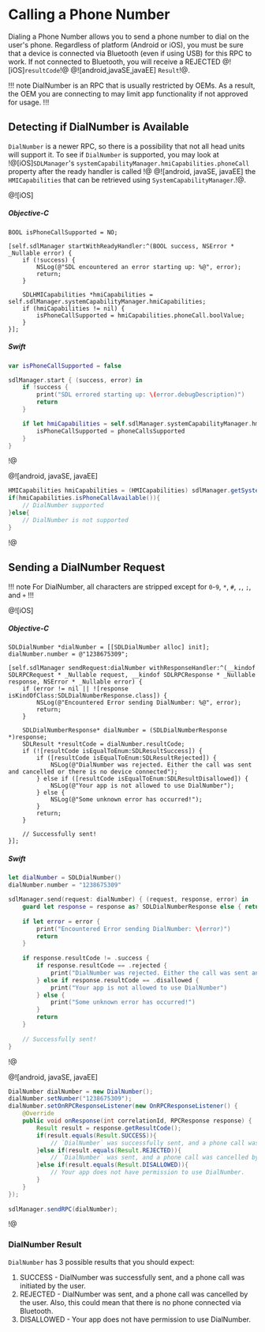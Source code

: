 # Calling a Phone Number
Dialing a Phone Number allows you to send a phone number to dial on the user's phone. Regardless of platform (Android or iOS), you must be sure that a device is connected via Bluetooth (even if using USB) for this RPC to work. If not connected to Bluetooth, you will receive a REJECTED @![iOS]`resultCode`!@ @![android,javaSE,javaEE] `Result`!@.

!!! note
DialNumber is an RPC that is usually restricted by OEMs. As a result, the OEM you are connecting to may limit app functionality if not approved for usage.
!!!

## Detecting if DialNumber is Available

`DialNumber` is a newer RPC, so there is a possibility that not all head units will support it. To see if `DialNumber` is supported, you may look at !@[iOS]`SDLManager`'s `systemCapabilityManager.hmiCapabilities.phoneCall` property after the ready handler is called !@ @![android, javaSE, javaEE] the `HMICapabilities` that can be retrieved using `SystemCapabilityManager`.!@.

@![iOS]
##### Objective-C
```objc
BOOL isPhoneCallSupported = NO;

[self.sdlManager startWithReadyHandler:^(BOOL success, NSError * _Nullable error) {
    if (!success) {
        NSLog(@"SDL encountered an error starting up: %@", error);
        return;
    }

    SDLHMICapabilities *hmiCapabilities = self.sdlManager.systemCapabilityManager.hmiCapabilities;
    if (hmiCapabilities != nil) {
        isPhoneCallSupported = hmiCapabilities.phoneCall.boolValue;
    }
}];
```

##### Swift
```swift
var isPhoneCallSupported = false

sdlManager.start { (success, error) in
    if !success {
        print("SDL errored starting up: \(error.debugDescription)")
        return
    }

    if let hmiCapabilities = self.sdlManager.systemCapabilityManager.hmiCapabilities, let phoneCallsSupported = hmiCapabilities.phoneCall?.boolValue {
        isPhoneCallSupported = phoneCallsSupported
    }
}
```
!@

@![android, javaSE, javaEE]
```java
HMICapabilities hmiCapabilities = (HMICapabilities) sdlManager.getSystemCapabilityManager().getCapability(SystemCapabilityType.HMI);
if(hmiCapabilities.isPhoneCallAvailable()){
    // DialNumber supported
}else{
    // DialNumber is not supported
}
```
!@

## Sending a DialNumber Request
!!! note
For DialNumber, all characters are stripped except for `0`-`9`, `*`, `#`, `,`, `;`, and `+`
!!!

@![iOS]
##### Objective-C
```objc
SDLDialNumber *dialNumber = [[SDLDialNumber alloc] init];
dialNumber.number = @"1238675309";

[self.sdlManager sendRequest:dialNumber withResponseHandler:^(__kindof SDLRPCRequest * _Nullable request, __kindof SDLRPCResponse * _Nullable response, NSError * _Nullable error) {
    if (error != nil || ![response isKindOfClass:SDLDialNumberResponse.class]) {
        NSLog(@"Encountered Error sending DialNumber: %@", error);
        return;
    }

    SDLDialNumberResponse* dialNumber = (SDLDialNumberResponse *)response;
    SDLResult *resultCode = dialNumber.resultCode;
    if (![resultCode isEqualToEnum:SDLResultSuccess]) {
		if ([resultCode isEqualToEnum:SDLResultRejected]) {
	        NSLog(@"DialNumber was rejected. Either the call was sent and cancelled or there is no device connected");
	    } else if ([resultCode isEqualToEnum:SDLResultDisallowed]) {
	        NSLog(@"Your app is not allowed to use DialNumber");
	    } else { 	
	    	NSLog(@"Some unknown error has occurred!");
	    }
	    return;
    }

	// Successfully sent!
}];
```

##### Swift
```swift
let dialNumber = SDLDialNumber()
dialNumber.number = "1238675309"

sdlManager.send(request: dialNumber) { (request, response, error) in
    guard let response = response as? SDLDialNumberResponse else { return }
    
    if let error = error {
        print("Encountered Error sending DialNumber: \(error)")
        return
    }
    
    if response.resultCode != .success {
        if response.resultCode == .rejected {
            print("DialNumber was rejected. Either the call was sent and cancelled or there is no device connected")
        } else if response.resultCode == .disallowed {
            print("Your app is not allowed to use DialNumber")
        } else {
            print("Some unknown error has occurred!")
        }
        return
    }
    
    // Successfully sent!
}
```
!@

@![android, javaSE, javaEE]
```java
DialNumber dialNumber = new DialNumber();
dialNumber.setNumber("1238675309");
dialNumber.setOnRPCResponseListener(new OnRPCResponseListener() {
    @Override
    public void onResponse(int correlationId, RPCResponse response) {
        Result result = response.getResultCode();
        if(result.equals(Result.SUCCESS)){
            // `DialNumber` was successfully sent, and a phone call was initiated by the user.
        }else if(result.equals(Result.REJECTED)){
            // `DialNumber` was sent, and a phone call was cancelled by the user. Also, this could mean that there is no phone connected via Bluetooth.
        }else if(result.equals(Result.DISALLOWED)){
            // Your app does not have permission to use DialNumber.
        }
    }
});
    
sdlManager.sendRPC(dialNumber);
```
!@

### DialNumber Result
`DialNumber` has 3 possible results that you should expect:

1. SUCCESS - DialNumber was successfully sent, and a phone call was initiated by the user.
2. REJECTED - DialNumber was sent, and a phone call was cancelled by the user. Also, this could mean that there is no phone connected via Bluetooth.
3. DISALLOWED - Your app does not have permission to use DialNumber.
